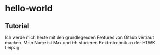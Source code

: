 # hello-world
## Tutorial

Ich werde mich heute mit den grundlegenden Features von Github vertraut machen. Mein Name ist Max und ich studieren Elektrotechnik an der HTWK Leipzig.
